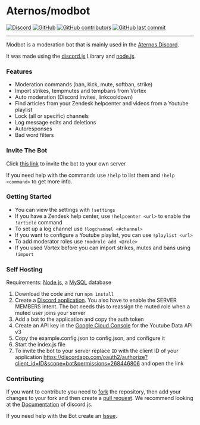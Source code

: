 # Aternos/modbot
[![Discord](https://img.shields.io/discord/107936397578489856?style=plastic)](https://chat.aternos.org/)
[![GitHub](https://img.shields.io/github/license/aternosorg/modbot?style=plastic)](https://github.com/aternosorg/modbot/blob/master/LICENSE)
[![GitHub contributors](https://img.shields.io/github/contributors/aternosorg/modbot?style=plastic)](https://github.com/aternosorg/modbot/graphs/contributors)
[![GitHub last commit](https://img.shields.io/github/last-commit/aternosorg/modbot?style=plastic)](https://github.com/aternosorg/modbot/commits/)

---
Modbot is a moderation bot that is mainly used in the [Aternos Discord](https://chat.aternos.org).

It was made using the [discord.js](https://discord.js.org/) Library and [node.js](https://nodejs.org/).

### Features
- Moderation commands (ban, kick, mute, softban, strike)
- Import strikes, tempmutes and tempbans from Vortex 
- Auto moderation (Discord invites, linkcooldown)
- Find articles from your Zendesk helpcenter and videos from a Youtube playlist
- Lock (all or specific) channels
- Log message edits and deletions
- Autoresponses
- Bad word filters

### Invite The Bot
Click [this link](https://discordapp.com/oauth2/authorize?client_id=790967448111153153&scope=bot&permissions=268446806) to invite the bot to your own server

If you need help with the commands use `!help` to list them and `!help <command>` to get more info.

### Getting Started
- You can view the settings with `!settings`
- If you have a Zendesk help center, use `!helpcenter <url>` to enable the `!article` command
- To set up a log channel use `!logchannel <#channel>`
- If you want to configure a Youtube playlist, you can use `!playlist <url>`
- To add moderator roles use `!modrole add <@role>`
- If you used Vortex before you can import strikes, mutes and bans using `!import`

### Self Hosting
Requirements: [Node.js](https://nodejs.org/en/download/), a [MySQL](https://dev.mysql.com/downloads/mysql/) database
1. Download the code and run `npm install`
2. Create a [Discord application](https://discordapp.com/developers/applications/).
   You also have to enable the SERVER MEMBERS intent.
   The bot needs this to reassign the muted role when a muted user joins your server
3. Add a bot to the application and copy the auth token
4. Create an API key in the [Google Cloud Console](https://console.cloud.google.com/) for the Youtube Data API v3
5. Copy the example.config.json to config.json, and configure it
6. Start the index.js file
7. To invite the bot to your server replace `ID` with the client ID of your application https://discordapp.com/oauth2/authorize?client_id=ID&scope=bot&permissions=268446806 and open the link

### Contributing
If you want to contribute you need to [fork](https://docs.github.com/en/github/getting-started-with-github/fork-a-repo) the repository, then add your changes to your fork and then create a [pull request](https://github.com/aternosorg/modbot/compare). We recommend looking at the [Documentation](https://discord.js.org/#/docs/) of discord.js.

If you need help with the Bot create an [Issue](https://github.com/aternosorg/modbot/issues).
